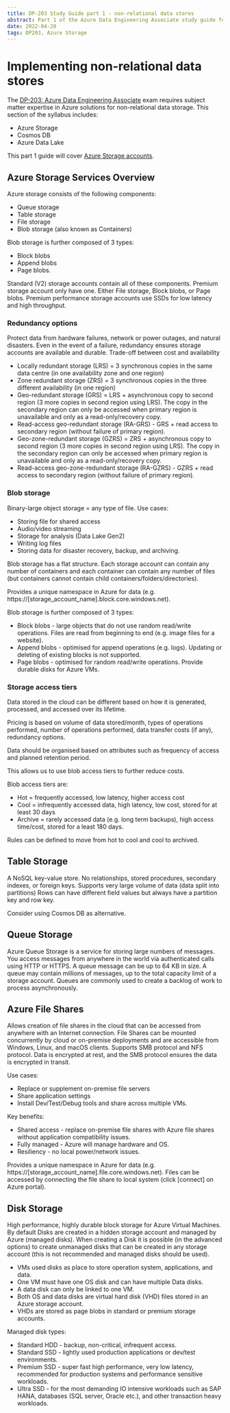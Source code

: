 ```yaml
---
title: DP-203 Study Guide part 1 - non-relational data stores
abstract: Part 1 of the Azure Data Engineering Associate study guide focusing on non-relational data stores
date: 2022-04-20
tags: DP203, Azure Storage
---
```

# Implementing non-relational data stores

The [DP-203: Azure Data Engineering Associate](https://docs.microsoft.com/en-us/learn/certifications/azure-data-engineer/) exam requires subject matter expertise in Azure solutions for non-relational data storage. This section of the syllabus includes:

- Azure Storage
- Cosmos DB
- Azure Data Lake

This part 1 guide will cover [Azure Storage accounts](https://docs.microsoft.com/en-gb/azure/storage/common/storage-account-overview). 

## Azure Storage Services Overview

Azure storage consists of the following components:

- Queue storage
- Table storage
- File storage
- Blob storage (also known as Containers)

Blob storage is further composed of 3 types:

- Block blobs
- Append blobs
- Page blobs.


Standard (V2) storage accounts contain all of these components.
Premium storage account only have one. Either File storage, Block blobs, or Page blobs.
Premium performance storage accounts use SSDs for low latency and high throughput.

### Redundancy options
Protect data from hardware failures, network or power outages, and natural disasters.
Even in the event of a failure, redundancy ensures storage accounts are available and durable.
Trade-off between cost and availability

- Locally redundant storage (LRS) = 3 synchronous copies in the same data centre (in one availability zone and one region)
- Zone redundant storage (ZRS) = 3 synchronous copies in the three different availability (in one region)
- Geo-redundant storage (GRS) = LRS + asynchronous copy to second region (3 more copies in second region using LRS). The copy in the secondary region can only be accessed when primary region is unavailable and only as a read-only/recovery copy.
- Read-access geo-redundant storage (RA-GRS) - GRS + read access to secondary region (without failure of primary region).
- Geo-zone-redundant storage (GZRS) = ZRS + asynchronous copy to second region (3 more copies in second region using LRS). The copy in the secondary region can only be accessed when primary region is unavailable and only as a read-only/recovery copy. 
- Read-access geo-zone-redundant storage (RA-GZRS) - GZRS + read access to secondary region (without failure of primary region).

### Blob storage

Binary-large object storage = any type of file.
Use cases:
- Storing file for shared access
- Audio/video streaming
- Storage for analysis (Data Lake Gen2)
- Writing log files
- Storing data for disaster recovery, backup, and archiving.

Blob storage has a flat structure. Each storage account can contain any number of containers and each container can contain any number of files (but containers cannot contain child containers/folders/directories).

Provides a unique namespace in Azure for data (e.g. https://[storage_account_name].block.core.windows.net).

Blob storage is further composed of 3 types:

- Block blobs - large objects that do not use random read/write operations. Files are read from beginning to end (e.g. image files for a website).
- Append blobs - optimised for append operations (e.g. logs). Updating or deleting of existing blocks is not supported.
- Page blobs - optimised for random read/write operations. Provide durable disks for Azure VMs.


### Storage access tiers

Data stored in the cloud can be different based on how it is generated, processed, and accessed over its lifetime.

Pricing is based on volume of data stored/month, types of operations performed, number of operations performed, data transfer costs (if any), redundancy options.

Data should be organised based on attributes such as frequency of access and planned retention period.

This allows us to use blob access tiers to further reduce costs.

Blob access tiers are:
- Hot = frequently accessed, low latency, higher access cost
- Cool = infrequently accessed data, high latency, low cost, stored for at least 30 days
- Archive = rarely accessed data (e.g. long term backups), high access time/cost, stored for a least 180 days.

Rules can be defined to move from hot to cool and cool to archived.


## Table Storage
A NoSQL key-value store.
No relationships, stored procedures, secondary indexes, or foreign keys.
Supports very large volume of data (data split into partitions)
Rows can have different field values but always have a partition key and row key.

Consider using Cosmos DB as alternative.

## Queue Storage
Azure Queue Storage is a service for storing large numbers of messages. You access messages from anywhere in the world via authenticated calls using HTTP or HTTPS. A queue message can be up to 64 KB in size. A queue may contain millions of messages, up to the total capacity limit of a storage account. Queues are commonly used to create a backlog of work to process asynchronously.

## Azure File Shares 
Allows creation of file shares in the cloud that can be accessed from anywhere with an Internet connection.
File Shares can be mounted concurrently by cloud or on-premise deployments and are accessible from Windows, Linux, and macOS clients.
Supports SMB protocol and NFS protocol.
Data is encrypted at rest, and the SMB protocol ensures the data is encrypted in transit.

Use cases:
- Replace or supplement on-premise file servers
- Share application settings
- Install Dev/Test/Debug tools and share across multiple VMs.

Key benefits:
- Shared access - replace on-premise file shares with Azure file shares without application compatibility issues.
- Fully managed - Azure will manage hardware and OS.
- Resiliency - no local power/network issues.

Provides a unique namespace in Azure for data (e.g. https://[storage_account_name].file.core.windows.net).
Files can be accessed by connecting the file share to local system (click [connect] on Azure portal).

## Disk Storage
High performance, highly durable block storage for Azure Virtual Machines.
By default Disks are created in a hidden storage account and managed by Azure (managed disks).
When creating a Disk it is possible (in the advanced options) to create unmanaged disks that can be created in any storage account (this is not recommended and managed disks should be used).

- VMs used disks as place to store operation system, applications, and data.
- One VM must have one OS disk and can have multiple Data disks.
- A data disk can only be linked to one VM.
- Both OS and data disks are virtual hard disk (VHD) files stored in an Azure storage account.
- VHDs are stored as page blobs in standard or premium storage accounts. 

Managed disk types:

- Standard HDD - backup, non-critical, infrequent access.
- Standard SSD - lightly used production applications or dev/test environments.
- Premium SSD - super fast high performance, very low latency, recommended for production systems and performance sensitive workloads.
- Ultra SSD - for the most demanding IO intensive workloads such as SAP HANA, databases (SQL server, Oracle etc.), and other transaction heavy workloads. 